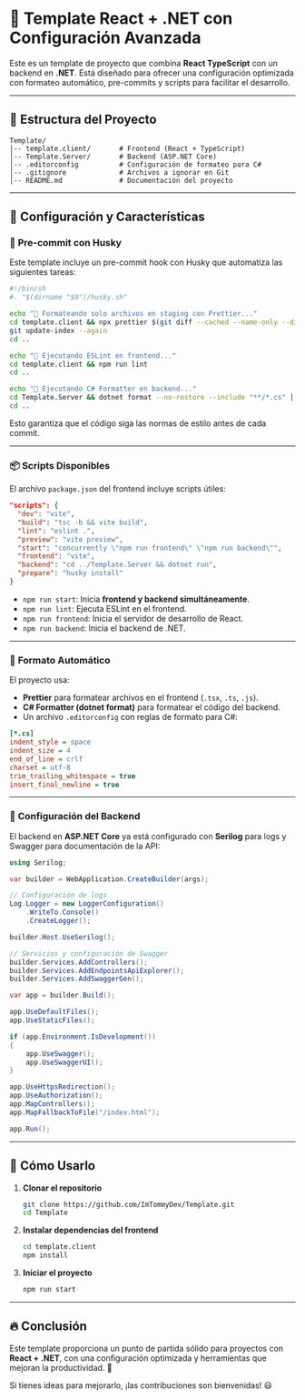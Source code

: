 # 🚀 Template React + .NET con Configuración Avanzada

Este es un template de proyecto que combina **React TypeScript** con un backend en **.NET**. Está diseñado para ofrecer una configuración optimizada con formateo automático, pre-commits y scripts para facilitar el desarrollo.

---

## 📁 Estructura del Proyecto

```
Template/
│-- template.client/       # Frontend (React + TypeScript)
│-- Template.Server/       # Backend (ASP.NET Core)
│-- .editorconfig          # Configuración de formateo para C#
│-- .gitignore             # Archivos a ignorar en Git
│-- README.md              # Documentación del proyecto
```

---

## 🔧 Configuración y Características

### 📌 **Pre-commit con Husky**
Este template incluye un pre-commit hook con Husky que automatiza las siguientes tareas:

```sh
#!/bin/sh
#. "$(dirname "$0")/husky.sh"

echo "🔹 Formateando solo archivos en staging con Prettier..."
cd template.client && npx prettier $(git diff --cached --name-only --diff-filter=ACMR | sed 's| |\\ |g') --write --ignore-unknown
git update-index --again
cd ..

echo "🔹 Ejecutando ESLint en frontend..."
cd template.client && npm run lint
cd ..

echo "🔹 Ejecutando C# Formatter en backend..."
cd Template.Server && dotnet format --no-restore --include "**/*.cs" || true #--verbosity diagnostic -> para ver el diagnostico detallado
cd ..
```

Esto garantiza que el código siga las normas de estilo antes de cada commit.

---

### 📦 **Scripts Disponibles**

El archivo `package.json` del frontend incluye scripts útiles:

```json
"scripts": {
  "dev": "vite",
  "build": "tsc -b && vite build",
  "lint": "eslint .",
  "preview": "vite preview",
  "start": "concurrently \"npm run frontend\" \"npm run backend\"",
  "frontend": "vite",
  "backend": "cd ../Template.Server && dotnet run",
  "prepare": "husky install"
}
```

- `npm run start`: Inicia **frontend y backend simultáneamente**.
- `npm run lint`: Ejecuta ESLint en el frontend.
- `npm run frontend`: Inicia el servidor de desarrollo de React.
- `npm run backend`: Inicia el backend de .NET.

---

### 🎨 **Formato Automático**

El proyecto usa:

- **Prettier** para formatear archivos en el frontend (`.tsx`, `.ts`, `.js`).
- **C# Formatter (dotnet format)** para formatear el código del backend.
- Un archivo `.editorconfig` con reglas de formato para C#:

```ini
[*.cs]
indent_style = space
indent_size = 4
end_of_line = crlf
charset = utf-8
trim_trailing_whitespace = true
insert_final_newline = true
```

---

### 📡 **Configuración del Backend**

El backend en **ASP.NET Core** ya está configurado con **Serilog** para logs y Swagger para documentación de la API:

```csharp
using Serilog;

var builder = WebApplication.CreateBuilder(args);

// Configuración de logs
Log.Logger = new LoggerConfiguration()
    .WriteTo.Console()
    .CreateLogger();

builder.Host.UseSerilog();

// Servicios y configuración de Swagger
builder.Services.AddControllers();
builder.Services.AddEndpointsApiExplorer();
builder.Services.AddSwaggerGen();

var app = builder.Build();

app.UseDefaultFiles();
app.UseStaticFiles();

if (app.Environment.IsDevelopment())
{
    app.UseSwagger();
    app.UseSwaggerUI();
}

app.UseHttpsRedirection();
app.UseAuthorization();
app.MapControllers();
app.MapFallbackToFile("/index.html");

app.Run();
```

---

## 🚀 **Cómo Usarlo**

1. **Clonar el repositorio**
   ```sh
   git clone https://github.com/ImTommyDev/Template.git
   cd Template
   ```

2. **Instalar dependencias del frontend**
   ```sh
   cd template.client
   npm install
   ```

3. **Iniciar el proyecto**
   ```sh
   npm run start
   ```

---

## 🔥 **Conclusión**

Este template proporciona un punto de partida sólido para proyectos con **React + .NET**, con una configuración optimizada y herramientas que mejoran la productividad. 🚀

Si tienes ideas para mejorarlo, ¡las contribuciones son bienvenidas! 😃

